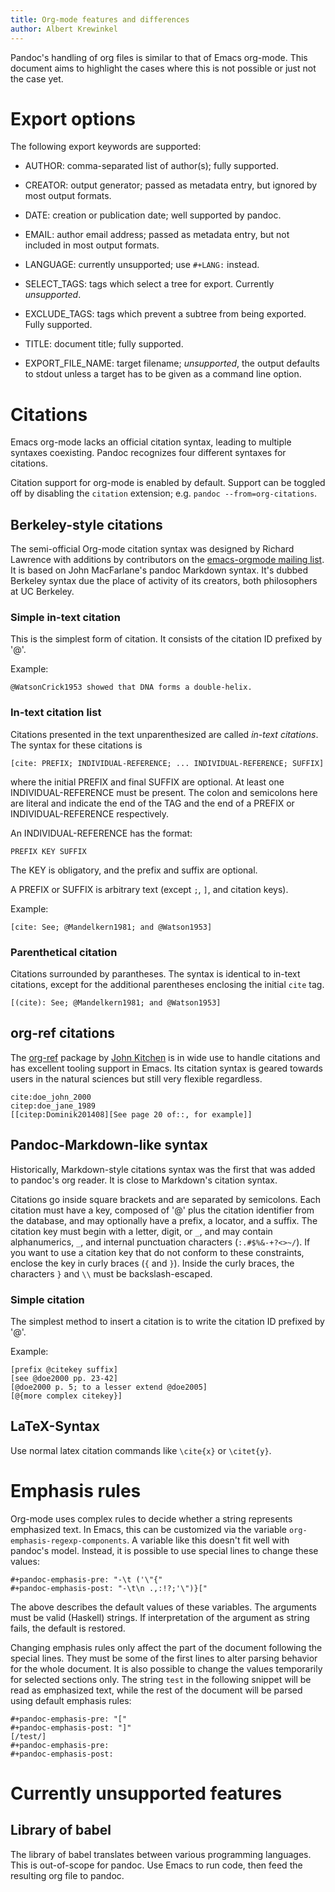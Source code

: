 ```yaml
---
title: Org-mode features and differences
author: Albert Krewinkel
---
```


Pandoc's handling of org files is similar to that of Emacs
org-mode. This document aims to highlight the cases where this is
not possible or just not the case yet.

Export options
==============

The following export keywords are supported:

- AUTHOR: comma-separated list of author(s); fully supported.

- CREATOR: output generator; passed as metadata entry, but
  ignored by most output formats.

- DATE: creation or publication date; well supported by pandoc.

- EMAIL: author email address; passed as metadata entry, but not
  included in most output formats.

- LANGUAGE: currently unsupported; use `#+LANG:` instead.

- SELECT_TAGS: tags which select a tree for export. Currently
  *unsupported*.

- EXCLUDE\_TAGS: tags which prevent a subtree from being
  exported. Fully supported.

- TITLE: document title; fully supported.

- EXPORT\_FILE\_NAME: target filename; *unsupported*, the output
  defaults to stdout unless a target has to be given as a command
  line option.


Citations
=========

Emacs org-mode lacks an official citation syntax, leading to
multiple syntaxes coexisting. Pandoc recognizes four different
syntaxes for citations.

Citation support for org-mode is enabled by default. Support can
be toggled off by disabling the `citation` extension; e.g.
`pandoc --from=org-citations`.

Berkeley-style citations
------------------------

The semi-official Org-mode citation syntax was designed by Richard
Lawrence with additions by contributors on the [emacs-orgmode
mailing list]. It is based on John MacFarlane's pandoc Markdown
syntax. It's dubbed Berkeley syntax due the place of activity of
its creators, both philosophers at UC Berkeley.

### Simple in-text citation

This is the simplest form of citation. It consists of the citation
ID prefixed by '@'.

Example:

    @WatsonCrick1953 showed that DNA forms a double-helix.

### In-text citation list

Citations presented in the text unparenthesized are called
*in-text citations*. The syntax for these citations is

    [cite: PREFIX; INDIVIDUAL-REFERENCE; ... INDIVIDUAL-REFERENCE; SUFFIX]

where the initial PREFIX and final SUFFIX are optional. At least
one INDIVIDUAL-REFERENCE must be present. The colon and
semicolons here are literal and indicate the end of the TAG and
the end of a PREFIX or INDIVIDUAL-REFERENCE respectively.

An INDIVIDUAL-REFERENCE has the format:

    PREFIX KEY SUFFIX

The KEY is obligatory, and the prefix and suffix are optional.

A PREFIX or SUFFIX is arbitrary text (except `;`, `]`, and
citation keys).

Example:

    [cite: See; @Mandelkern1981; and @Watson1953]

### Parenthetical citation

Citations surrounded by parantheses. The syntax is identical to
in-text citations, except for the additional parentheses enclosing
the initial `cite` tag.

    [(cite): See; @Mandelkern1981; and @Watson1953]

[emacs-orgmode mailing list]: https://lists.gnu.org/archive/html/emacs-orgmode/2015-02/msg00932.html

org-ref citations
-----------------

The [org-ref] package by [John Kitchen] is in wide use to handle
citations and has excellent tooling support in Emacs. Its
citation syntax is geared towards users in the natural sciences
but still very flexible regardless.

    cite:doe_john_2000
    citep:doe_jane_1989
    [[citep:Dominik201408][See page 20 of::, for example]]


Pandoc-Markdown-like syntax
---------------------------

Historically, Markdown-style citations syntax was the first that
was added to pandoc's org reader. It is close to Markdown's
citation syntax.

Citations go inside square brackets and are separated by
semicolons. Each citation must have a key, composed of '@' plus
the citation identifier from the database, and may optionally
have a prefix, a locator, and a suffix. The citation key must
begin with a letter, digit, or `_`, and may contain
alphanumerics, `_`, and internal punctuation characters
(`:.#$%&-+?<>~/`). If you want to use a citation key that do not
conform to these constraints, enclose the key in curly braces
(`{` and `}`). Inside the curly braces, the characters `}` and
`\\` must be backslash-escaped.

### Simple citation

The simplest method to insert a citation is to write the citation
ID prefixed by '@'.


Example:

    [prefix @citekey suffix]
    [see @doe2000 pp. 23-42]
    [@doe2000 p. 5; to a lesser extend @doe2005]
    [@{more complex citekey}]


LaTeX-Syntax
------------

Use normal latex citation commands like `\cite{x}` or
`\citet{y}`.

[org-ref]: https://github.com/jkitchin/org-ref
[John Kitchen]: https://kitchingroup.cheme.cmu.edu/


Emphasis rules
==============

Org-mode uses complex rules to decide whether a string
represents emphasized text. In Emacs, this can be customized via
the variable `org-emphasis-regexp-components`. A variable like
this doesn't fit well with pandoc's model. Instead, it is
possible to use special lines to change these values:

    #+pandoc-emphasis-pre: "-\t ('\"{"
    #+pandoc-emphasis-post: "-\t\n .,:!?;'\")}["

The above describes the default values of these variables. The
arguments must be valid (Haskell) strings. If interpretation of
the argument as string fails, the default is restored.

Changing emphasis rules only affect the part of the document
following the special lines. They must be some of the first
lines to alter parsing behavior for the whole document. It is
also possible to change the values temporarily for selected
sections only. The string `test` in the following snippet will
be read as emphasized text, while the rest of the document will
be parsed using default emphasis rules:

    #+pandoc-emphasis-pre: "["
    #+pandoc-emphasis-post: "]"
    [/test/]
    #+pandoc-emphasis-pre:
    #+pandoc-emphasis-post:


Currently unsupported features
==============================

Library of babel
----------------

The library of babel translates between various programming
languages. This is out-of-scope for pandoc. Use Emacs to run
code, then feed the resulting org file to pandoc.
